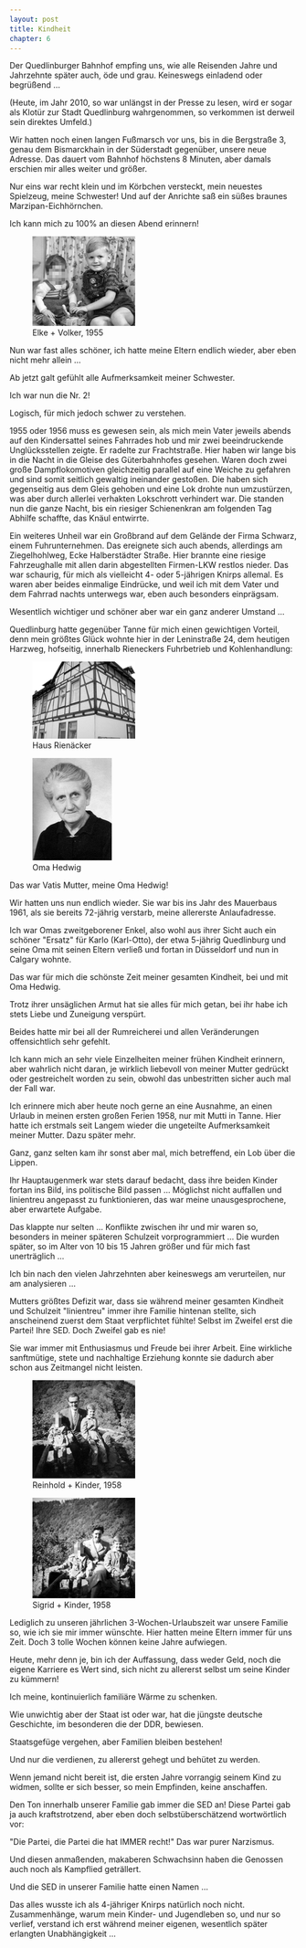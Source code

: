 ```yaml
---  
layout: post
title: Kindheit
chapter: 6
---  
```




Der Quedlinburger Bahnhof empfing uns, wie alle Reisenden Jahre und Jahrzehnte
später auch, öde und grau. Keineswegs einladend oder begrüßend …

(Heute, im Jahr 2010, so war unlängst in der Presse zu lesen, wird er sogar
als Klotür zur Stadt Quedlinburg wahrgenommen, so verkommen ist derweil sein
direktes Umfeld.)

Wir hatten noch einen langen Fußmarsch vor uns, bis in die Bergstraße 3, genau
dem Bismarckhain in der Süderstadt gegenüber, unsere neue Adresse. Das dauert
vom Bahnhof höchstens 8 Minuten, aber damals erschien mir alles weiter und
größer.

Nur eins war recht klein und im Körbchen versteckt, mein neuestes Spielzeug,
meine Schwester! Und auf der Anrichte saß ein süßes braunes
Marzipan-Eichhörnchen.

Ich kann mich zu 100% an diesen Abend erinnern!

<figure class="left"><a href="/bilder/013.jpg" title="Klicken f&uuml;r Grossansicht" rel="facebox"><img title="Elke + Volker, 1955" src="/bilder/thumb-013.png"></a><figcaption>Elke + Volker, 1955</figcaption></figure>
 Nun war fast alles schöner, ich hatte meine Eltern endlich wieder,
aber eben nicht mehr allein …

Ab jetzt galt gefühlt alle Aufmerksamkeit meiner Schwester.

Ich war nun die Nr. 2!

Logisch, für mich jedoch schwer zu verstehen.

1955 oder 1956 muss es gewesen sein, als mich mein Vater jeweils abends auf
den Kindersattel seines Fahrrades hob und mir zwei beeindruckende
Unglücksstellen zeigte. Er radelte zur Frachtstraße. Hier haben wir lange bis
in die Nacht in die Gleise des Güterbahnhofes gesehen. Waren doch zwei große
Dampflokomotiven gleichzeitig parallel auf eine Weiche zu gefahren und sind
somit seitlich gewaltig ineinander gestoßen. Die haben sich gegenseitig aus
dem Gleis gehoben und eine Lok drohte nun umzustürzen, was aber durch allerlei
verhakten Lokschrott verhindert war. Die standen nun die ganze Nacht, bis ein
riesiger Schienenkran am folgenden Tag Abhilfe schaffte, das Knäul entwirrte.

Ein weiteres Unheil war ein Großbrand auf dem Gelände der Firma Schwarz, einem
Fuhrunternehmen. Das ereignete sich auch abends, allerdings am Ziegelhohlweg,
Ecke Halberstädter Straße. Hier brannte eine riesige Fahrzeughalle mit allen
darin abgestellten Firmen-LKW restlos nieder. Das war schaurig, für mich als
vielleicht 4- oder 5-jährigen Knirps allemal. Es waren aber beides einmalige
Eindrücke, und weil ich mit dem Vater und dem Fahrrad nachts unterwegs war,
eben auch besonders einprägsam.

Wesentlich wichtiger und schöner aber war ein ganz anderer Umstand …

Quedlinburg hatte gegenüber Tanne für mich einen gewichtigen Vorteil, denn
mein größtes Glück wohnte hier in der Leninstraße 24, dem heutigen Harzweg,
hofseitig, innerhalb Rieneckers Fuhrbetrieb und Kohlenhandlung:

<figure class="right"><a href="/bilder/014.jpg" title="Klicken f&uuml;r Grossansicht" rel="facebox"><img title="Haus Riena&#x308;cker" src="/bilder/thumb-014.png"></a><figcaption>Haus Riena&#x308;cker</figcaption></figure>
 <figure class="left"><a href="/bilder/015.jpg" title="Klicken f&uuml;r Grossansicht" rel="facebox"><img title="Oma Hedwig" src="/bilder/thumb-015.png"></a><figcaption>Oma Hedwig</figcaption></figure>
 Das war Vatis Mutter, meine Oma Hedwig!

Wir hatten uns nun endlich wieder. Sie war bis ins Jahr des Mauerbaus 1961,
als sie bereits 72-jährig verstarb, meine allererste Anlaufadresse.

Ich war Omas zweitgeborener Enkel, also wohl aus ihrer Sicht auch ein schöner
"Ersatz" für Karlo (Karl-Otto), der etwa 5-jährig Quedlinburg und seine Oma
mit seinen Eltern verließ und fortan in Düsseldorf und nun in Calgary wohnte.

Das war für mich die schönste Zeit meiner gesamten Kindheit, bei und mit Oma
Hedwig.

Trotz ihrer unsäglichen Armut hat sie alles für mich getan, bei ihr habe ich
stets Liebe und Zuneigung verspürt.

Beides hatte mir bei all der Rumreicherei und allen Veränderungen
offensichtlich sehr gefehlt.

Ich kann mich an sehr viele Einzelheiten meiner frühen Kindheit erinnern, aber
wahrlich nicht daran, je wirklich liebevoll von meiner Mutter gedrückt oder
gestreichelt worden zu sein, obwohl das unbestritten sicher auch mal der Fall
war.

Ich erinnere mich aber heute noch gerne an eine Ausnahme, an einen Urlaub in
meinen ersten großen Ferien 1958, nur mit Mutti in Tanne. Hier hatte ich
erstmals seit Langem wieder die ungeteilte Aufmerksamkeit meiner Mutter. Dazu
später mehr.

Ganz, ganz selten kam ihr sonst aber mal, mich betreffend, ein Lob über die
Lippen.

Ihr Hauptaugenmerk war stets darauf bedacht, dass ihre beiden Kinder fortan
ins Bild, ins politische Bild passen … Möglichst nicht auffallen und
linientreu angepasst zu funktionieren, das war meine unausgesprochene, aber
erwartete Aufgabe.

Das klappte nur selten … Konflikte zwischen ihr und mir waren so, besonders in
meiner späteren Schulzeit vorprogrammiert … Die wurden später, so im Alter von
10 bis 15 Jahren größer und für mich fast unerträglich …

Ich bin nach den vielen Jahrzehnten aber keineswegs am verurteilen, nur am
analysieren …

Mutters größtes Defizit war, dass sie während meiner gesamten Kindheit und
Schulzeit "linientreu" immer ihre Familie hintenan stellte, sich anscheinend
zuerst dem Staat verpflichtet fühlte! Selbst im Zweifel erst die Partei! Ihre
SED. Doch Zweifel gab es nie!

Sie war immer mit Enthusiasmus und Freude bei ihrer Arbeit. Eine wirkliche
sanftmütige, stete und nachhaltige Erziehung konnte sie dadurch aber schon aus
Zeitmangel nicht leisten.

<figure class="right"><a href="/bilder/016.jpg" title="Klicken f&uuml;r Grossansicht" rel="facebox"><img title="Reinhold + Kinder, 1958" src="/bilder/thumb-016.png"></a><figcaption>Reinhold + Kinder, 1958</figcaption></figure>
 <figure class="left"><a href="/bilder/017.jpg" title="Klicken f&uuml;r Grossansicht" rel="facebox"><img title="Sigrid + Kinder, 1958" src="/bilder/thumb-017.png"></a><figcaption>Sigrid + Kinder, 1958</figcaption></figure>
 Lediglich zu unseren jährlichen 3-Wochen-Urlaubszeit war
unsere Familie so, wie ich sie mir immer wünschte. Hier hatten meine Eltern
immer für uns Zeit. Doch 3 tolle Wochen können keine Jahre aufwiegen.

Heute, mehr denn je, bin ich der Auffassung, dass weder Geld, noch die eigene
Karriere es Wert sind, sich nicht zu allererst selbst um seine Kinder zu
kümmern!

Ich meine, kontinuierlich familiäre Wärme zu schenken.

Wie unwichtig aber der Staat ist oder war, hat die jüngste deutsche
Geschichte, im besonderen die der DDR, bewiesen.

Staatsgefüge vergehen, aber Familien bleiben bestehen!

Und nur die verdienen, zu allererst gehegt und behütet zu werden.

Wenn jemand nicht bereit ist, die ersten Jahre vorrangig seinem Kind zu
widmen, sollte er sich besser, so mein Empfinden, keine anschaffen.

Den Ton innerhalb unserer Familie gab immer die SED an! Diese Partei gab ja
auch kraftstrotzend, aber eben doch selbstüberschätzend wortwörtlich vor:

"Die Partei, die Partei die hat IMMER recht!" Das war purer Narzismus.

Und diesen anmaßenden, makaberen Schwachsinn haben die Genossen auch noch als
Kampflied geträllert.

Und die SED in unserer Familie hatte einen Namen …

Das alles wusste ich als 4-jähriger Knirps natürlich noch nicht.
Zusammenhänge, warum mein Kinder- und Jugendleben so, und nur so verlief,
verstand ich erst während meiner eigenen, wesentlich später erlangten
Unabhängigkeit …

